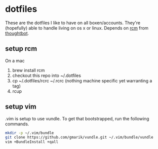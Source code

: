 dotfiles
========

These are the dotfiles I like to have on all boxen/accounts. They're (hopefully) able to handle living on os x or linux.
Depends on [rcm][1] from [thoughtbot][2].

setup rcm
---------
On a mac
1. brew install rcm
2. checkout this repo into ~/.dotfiles
3. cp ~/.dotfiles/rcrc ~/.rcrc (nothing machine specific yet warranting a tag)
4. rcup

setup vim
---------
.vim is setup to use vundle. To get that bootstrapped, run the following commands.
```bash
mkdir -p ~/.vim/bundle
git clone https://github.com/gmarik/vundle.git ~/.vim/bundle/vundle
vim +BundleInstall +qall
```


[1]: http://thoughtbot.github.io/rcm/rcm.7.html "rcm manpage"
[2]: http://robots.thoughtbot.com/rcm-for-rc-files-in-dotfiles-repos "rcm blog post"
